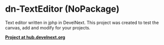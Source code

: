 # dn-TextEditor (NoPackage)
Text editor written in jphp in DevelNext. This project was created to test the canvas, add and modify for your projects.

[**Project at hub.develnext.org**](https://hub.develnext.org/project/jVezjlJACbVB)
